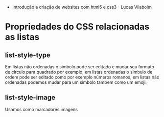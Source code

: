 * Introdução a criação de websites com html5 e css3 - Lucas Vilaboim

# Propriedades do CSS relacionadas as listas

## list-style-type

Em listas não ordenadas o simbolo pode ser editado e mudar seu formato de circulo para quadrado por exemplo, em listas ordenadas o simbulo de ordem pode ser editado como por exemplo números romanos, em listas não ordenadas podemos mudar para um simbolo tambem como um emoji.

## list-style-image

Usamos como marcadores imagens



